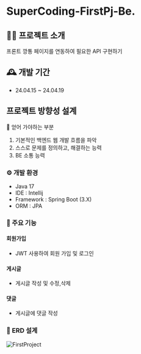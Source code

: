 # SuperCoding-FirstPj-Be.

## 👨‍💻 프로젝트 소개
프론트 깡통 페이지를 연동하여 필요한 API 구현하기

## 🕰️ 개발 기간
+ 24.04.15 ~ 24.04.19

## 프로젝트 방향성 설계
📃 얻어 가야하는 부분
1. 기본적인 백엔드 웹 개발 흐름을 파악
2. 스스로 문제를 정의하고, 해결하는 능력
3. BE 소통 능력

### ⚙️ 개발 환경
+ Java 17
+ IDE : Intellij
+ Framework : Spring Boot (3.X)
+ ORM : JPA

### 🔨 주요 기능
#### 회원가입
+ JWT 사용하여 회원 가입 및 로그인
#### 게시글
+ 게시글 작성 및 수정,삭제
#### 댓글
+ 게시글에 댓글 작성

### 📃 ERD 설계
![FirstProject](https://github.com/leehagjoon/SuperCoding-FirstPj-Be./assets/105399835/93ba3f50-13f9-40a3-919c-702f3387dd97)

